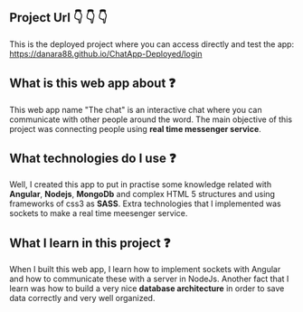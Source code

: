 ## Project Url :point_down: :point_down: :point_down:
This is the deployed project where you can access directly and test the app:
https://danara88.github.io/ChatApp-Deployed/login

## What is this web app about :question:
This web app name "The chat" is an interactive chat where you can communicate with other people around the word. The main objective of this project was connecting people using **real time messenger service**.

## What technologies do I use :question:
Well, I created this app to put in practise some knowledge related with **Angular**, **Nodejs**, **MongoDb** and complex HTML 5 structures and using frameworks of css3 as **SASS**. Extra technologies that I implemented was sockets to make a real time meesenger service.

## What I learn in this project :question:
When I built this web app, I learn how to implement sockets with Angular and how to communicate these with a server in NodeJs. Another fact that I learn was how to build a very nice **database architecture** in order to save data correctly and very well organized.
